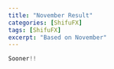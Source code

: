 ```yaml
---
title: "November Result"
categories: [ShifuFX]
tags: [ShifuFX]
excerpt: "Based on November"
---
```


```python
Sooner!!
```